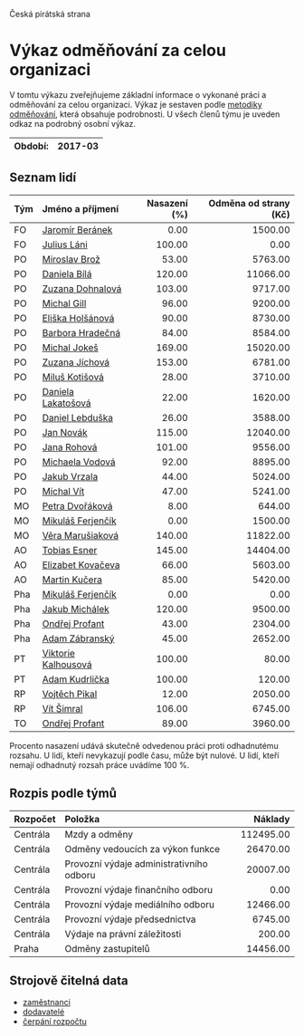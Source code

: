 Česká pirátská strana

Výkaz odměňování za celou organizaci
===========================

V tomtu výkazu zveřejňujeme základní informace o vykonané práci a odměňování
za celou organizaci. Výkaz je sestaven podle [metodiky odměňování][metodika],
která obsahuje podrobnosti. U všech členů týmu je uveden odkaz na podrobný osobní výkaz.

Období:                  | 2017-03
-----------------------  | --------------------


Seznam lidí
--------------

| Tým   | Jméno a příjmení                                                  |   Nasazení (%) |   Odměna od strany (Kč) |
|:------|:------------------------------------------------------------------|---------------:|------------------------:|
| FO    | [Jaromír Beránek](../../tymy/FO/2017/03/jaromir-beranek/)         |           0.00 |                 1500.00 |
| FO    | [Julius Láni](../../tymy/FO/2017/03/julius-lani/)                 |         100.00 |                    0.00 |
| PO    | [Miroslav Brož](../../tymy/PO/2017/03/miroslav-broz/)             |          53.00 |                 5763.00 |
| PO    | [Daniela Bílá](../../tymy/PO/2017/03/daniela-bila/)               |         120.00 |                11066.00 |
| PO    | [Zuzana Dohnalová](../../tymy/PO/2017/03/zuzana-dohnalova/)       |         103.00 |                 9717.00 |
| PO    | [Michal Gill](../../tymy/PO/2017/03/michal-gill/)                 |          96.00 |                 9200.00 |
| PO    | [Eliška Holšánová](../../tymy/PO/2017/03/eliska-holsanova/)       |          90.00 |                 8730.00 |
| PO    | [Barbora Hradečná](../../tymy/PO/2017/03/barbora-hradecna/)       |          84.00 |                 8584.00 |
| PO    | [Michal Jokeš](../../tymy/PO/2017/03/michal-jokes/)               |         169.00 |                15020.00 |
| PO    | [Zuzana Jíchová](../../tymy/PO/2017/03/zuzana-jichova/)           |         153.00 |                 6781.00 |
| PO    | [Miluš Kotišová](../../tymy/PO/2017/03/milus-kotisova/)           |          28.00 |                 3710.00 |
| PO    | [Daniela Lakatošová](../../tymy/PO/2017/03/daniela-lakatosova/)   |          22.00 |                 1620.00 |
| PO    | [Daniel Lebduška](../../tymy/PO/2017/03/daniel-lebduska/)         |          26.00 |                 3588.00 |
| PO    | [Jan Novák](../../tymy/PO/2017/03/jan-novak/)                     |         115.00 |                12040.00 |
| PO    | [Jana Rohová](../../tymy/PO/2017/03/jana-rohova/)                 |         101.00 |                 9556.00 |
| PO    | [Michaela Vodová](../../tymy/PO/2017/03/michaela-vodova/)         |          92.00 |                 8895.00 |
| PO    | [Jakub Vrzala](../../tymy/PO/2017/03/jakub-vrzala/)               |          44.00 |                 5024.00 |
| PO    | [Michal Vít](../../tymy/PO/2017/03/michal-vit/)                   |          47.00 |                 5241.00 |
| MO    | [Petra Dvořáková](../../tymy/MO/2017/03/petra-dvorakova/)         |           8.00 |                  644.00 |
| MO    | [Mikuláš Ferjenčík](../../tymy/MO/2017/03/mikulas-ferjencik/)     |           0.00 |                 1500.00 |
| MO    | [Věra Marušiaková](../../tymy/MO/2017/03/vera-marusiakova/)       |         140.00 |                11822.00 |
| AO    | [Tobias Esner](../../tymy/AO/2017/03/tobias-esner/)               |         145.00 |                14404.00 |
| AO    | [Elizabet Kovačeva](../../tymy/AO/2017/03/elizabet-kovaceva/)     |          66.00 |                 5603.00 |
| AO    | [Martin Kučera](../../tymy/AO/2017/03/martin-kucera/)             |          85.00 |                 5420.00 |
| Pha   | [Mikuláš Ferjenčík](../../tymy/Pha/2017/03/mikulas-ferjencik/)    |           0.00 |                    0.00 |
| Pha   | [Jakub Michálek](../../tymy/Pha/2017/03/jakub-michalek/)          |         120.00 |                 9500.00 |
| Pha   | [Ondřej Profant](../../tymy/Pha/2017/03/ondrej-profant/)          |          43.00 |                 2304.00 |
| Pha   | [Adam Zábranský](../../tymy/Pha/2017/03/adam-zabransky/)          |          45.00 |                 2652.00 |
| PT    | [Viktorie Kalhousová](../../tymy/PT/2017/03/viktorie-kalhousova/) |         100.00 |                   80.00 |
| PT    | [Adam Kudrlička](../../tymy/PT/2017/03/adam-kudrlicka/)           |         100.00 |                  120.00 |
| RP    | [Vojtěch Pikal](../../tymy/RP/2017/03/vojtech-pikal/)             |          12.00 |                 2050.00 |
| RP    | [Vít Šimral](../../tymy/RP/2017/03/vit-simral/)                   |         106.00 |                 6745.00 |
| TO    | [Ondřej Profant](../../tymy/TO/2017/03/ondrej-profant/)           |          89.00 |                 3960.00 |

Procento nasazení udává skutečně odvedenou práci proti odhadnutému rozsahu. 
U lidí, kteří nevykazují podle času, může být nulové. U lidí, kteří nemají odhadnutý rozsah
práce uvádíme 100 %.

Rozpis podle týmů
-----------------

| Rozpočet   | Položka                                  |   Náklady |
|:-----------|:-----------------------------------------|----------:|
| Centrála   | Mzdy a odměny                            | 112495.00 |
| Centrála   | Odměny vedoucích za výkon funkce         |  26470.00 |
| Centrála   | Provozní výdaje administrativního odboru |  20007.00 |
| Centrála   | Provozní výdaje finančního odboru        |      0.00 |
| Centrála   | Provozní výdaje mediálního odboru        |  12466.00 |
| Centrála   | Provozní výdaje předsednictva            |   6745.00 |
| Centrála   | Výdaje na právní záležitosti             |    200.00 |
| Praha      | Odměny zastupitelů                       |  14456.00 |

Strojově čitelná data
-------------------

* [zaměstnanci](zamestnanci.tsv)
* [dodavatelé](dodavatele.tsv)
* [čerpání rozpočtu](cerpani_rozpoctu.tsv)

[metodika]: https://redmine.pirati.cz/projects/po/wiki/Odmenovani
